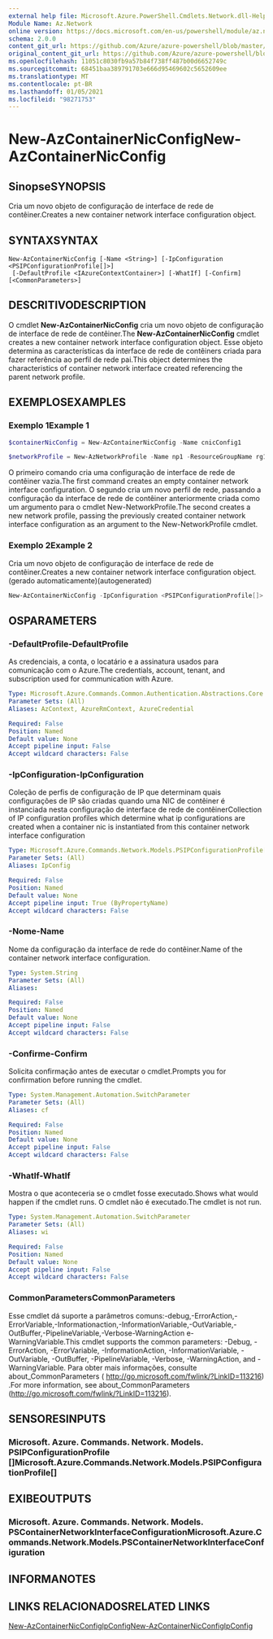 ```yaml
---
external help file: Microsoft.Azure.PowerShell.Cmdlets.Network.dll-Help.xml
Module Name: Az.Network
online version: https://docs.microsoft.com/en-us/powershell/module/az.network/new-AzContainerNicconfig
schema: 2.0.0
content_git_url: https://github.com/Azure/azure-powershell/blob/master/src/Network/Network/help/New-AzContainerNicConfig.md
original_content_git_url: https://github.com/Azure/azure-powershell/blob/master/src/Network/Network/help/New-AzContainerNicConfig.md
ms.openlocfilehash: 11051c8030fb9a57b84f738ff487b00d6652749c
ms.sourcegitcommit: 68451baa389791703e666d95469602c5652609ee
ms.translationtype: MT
ms.contentlocale: pt-BR
ms.lasthandoff: 01/05/2021
ms.locfileid: "98271753"
---
```

# <span data-ttu-id="d8c77-101">New-AzContainerNicConfig</span><span class="sxs-lookup"><span data-stu-id="d8c77-101">New-AzContainerNicConfig</span></span>

## <span data-ttu-id="d8c77-102">Sinopse</span><span class="sxs-lookup"><span data-stu-id="d8c77-102">SYNOPSIS</span></span>
<span data-ttu-id="d8c77-103">Cria um novo objeto de configuração de interface de rede de contêiner.</span><span class="sxs-lookup"><span data-stu-id="d8c77-103">Creates a new container network interface configuration object.</span></span>

## <span data-ttu-id="d8c77-104">SYNTAX</span><span class="sxs-lookup"><span data-stu-id="d8c77-104">SYNTAX</span></span>

```
New-AzContainerNicConfig [-Name <String>] [-IpConfiguration <PSIPConfigurationProfile[]>]
 [-DefaultProfile <IAzureContextContainer>] [-WhatIf] [-Confirm] [<CommonParameters>]
```

## <span data-ttu-id="d8c77-105">DESCRITIVO</span><span class="sxs-lookup"><span data-stu-id="d8c77-105">DESCRIPTION</span></span>
<span data-ttu-id="d8c77-106">O cmdlet **New-AzContainerNicConfig** cria um novo objeto de configuração de interface de rede de contêiner.</span><span class="sxs-lookup"><span data-stu-id="d8c77-106">The **New-AzContainerNicConfig** cmdlet creates a new container network interface configuration object.</span></span> <span data-ttu-id="d8c77-107">Esse objeto determina as características da interface de rede de contêiners criada para fazer referência ao perfil de rede pai.</span><span class="sxs-lookup"><span data-stu-id="d8c77-107">This object determines the characteristics of container network interface created referencing the parent network profile.</span></span>

## <span data-ttu-id="d8c77-108">EXEMPLOS</span><span class="sxs-lookup"><span data-stu-id="d8c77-108">EXAMPLES</span></span>

### <span data-ttu-id="d8c77-109">Exemplo 1</span><span class="sxs-lookup"><span data-stu-id="d8c77-109">Example 1</span></span>
```powershell
$containerNicConfig = New-AzContainerNicConfig -Name cnicConfig1

$networkProfile = New-AzNetworkProfile -Name np1 -ResourceGroupName rg1 -Location westus -ContainerNetworkInterfaceConfiguration $containerNicConfig
```

<span data-ttu-id="d8c77-110">O primeiro comando cria uma configuração de interface de rede de contêiner vazia.</span><span class="sxs-lookup"><span data-stu-id="d8c77-110">The first command creates an empty container network interface configuration.</span></span> <span data-ttu-id="d8c77-111">O segundo cria um novo perfil de rede, passando a configuração da interface de rede de contêiner anteriormente criada como um argumento para o cmdlet New-NetworkProfile.</span><span class="sxs-lookup"><span data-stu-id="d8c77-111">The second creates a new network profile, passing the previously created container network interface configuration as an argument to the New-NetworkProfile cmdlet.</span></span>

### <span data-ttu-id="d8c77-112">Exemplo 2</span><span class="sxs-lookup"><span data-stu-id="d8c77-112">Example 2</span></span>

<span data-ttu-id="d8c77-113">Cria um novo objeto de configuração de interface de rede de contêiner.</span><span class="sxs-lookup"><span data-stu-id="d8c77-113">Creates a new container network interface configuration object.</span></span> <span data-ttu-id="d8c77-114">(gerado automaticamente)</span><span class="sxs-lookup"><span data-stu-id="d8c77-114">(autogenerated)</span></span>

<!-- Aladdin Generated Example -->
```powershell
New-AzContainerNicConfig -IpConfiguration <PSIPConfigurationProfile[]> -Name cnic
```

## <span data-ttu-id="d8c77-115">OS</span><span class="sxs-lookup"><span data-stu-id="d8c77-115">PARAMETERS</span></span>

### <span data-ttu-id="d8c77-116">-DefaultProfile</span><span class="sxs-lookup"><span data-stu-id="d8c77-116">-DefaultProfile</span></span>
<span data-ttu-id="d8c77-117">As credenciais, a conta, o locatário e a assinatura usados para comunicação com o Azure.</span><span class="sxs-lookup"><span data-stu-id="d8c77-117">The credentials, account, tenant, and subscription used for communication with Azure.</span></span>

```yaml
Type: Microsoft.Azure.Commands.Common.Authentication.Abstractions.Core.IAzureContextContainer
Parameter Sets: (All)
Aliases: AzContext, AzureRmContext, AzureCredential

Required: False
Position: Named
Default value: None
Accept pipeline input: False
Accept wildcard characters: False
```

### <span data-ttu-id="d8c77-118">-IpConfiguration</span><span class="sxs-lookup"><span data-stu-id="d8c77-118">-IpConfiguration</span></span>
<span data-ttu-id="d8c77-119">Coleção de perfis de configuração de IP que determinam quais configurações de IP são criadas quando uma NIC de contêiner é instanciada nesta configuração de interface de rede de contêiner</span><span class="sxs-lookup"><span data-stu-id="d8c77-119">Collection of IP configuration profiles which determine what ip configurations are created when a container nic is instantiated from this container network interface configuration</span></span>

```yaml
Type: Microsoft.Azure.Commands.Network.Models.PSIPConfigurationProfile[]
Parameter Sets: (All)
Aliases: IpConfig

Required: False
Position: Named
Default value: None
Accept pipeline input: True (ByPropertyName)
Accept wildcard characters: False
```

### <span data-ttu-id="d8c77-120">-Nome</span><span class="sxs-lookup"><span data-stu-id="d8c77-120">-Name</span></span>
<span data-ttu-id="d8c77-121">Nome da configuração da interface de rede do contêiner.</span><span class="sxs-lookup"><span data-stu-id="d8c77-121">Name of the container network interface configuration.</span></span>

```yaml
Type: System.String
Parameter Sets: (All)
Aliases:

Required: False
Position: Named
Default value: None
Accept pipeline input: False
Accept wildcard characters: False
```

### <span data-ttu-id="d8c77-122">-Confirme</span><span class="sxs-lookup"><span data-stu-id="d8c77-122">-Confirm</span></span>
<span data-ttu-id="d8c77-123">Solicita confirmação antes de executar o cmdlet.</span><span class="sxs-lookup"><span data-stu-id="d8c77-123">Prompts you for confirmation before running the cmdlet.</span></span>

```yaml
Type: System.Management.Automation.SwitchParameter
Parameter Sets: (All)
Aliases: cf

Required: False
Position: Named
Default value: None
Accept pipeline input: False
Accept wildcard characters: False
```

### <span data-ttu-id="d8c77-124">-WhatIf</span><span class="sxs-lookup"><span data-stu-id="d8c77-124">-WhatIf</span></span>
<span data-ttu-id="d8c77-125">Mostra o que aconteceria se o cmdlet fosse executado.</span><span class="sxs-lookup"><span data-stu-id="d8c77-125">Shows what would happen if the cmdlet runs.</span></span>
<span data-ttu-id="d8c77-126">O cmdlet não é executado.</span><span class="sxs-lookup"><span data-stu-id="d8c77-126">The cmdlet is not run.</span></span>

```yaml
Type: System.Management.Automation.SwitchParameter
Parameter Sets: (All)
Aliases: wi

Required: False
Position: Named
Default value: None
Accept pipeline input: False
Accept wildcard characters: False
```

### <span data-ttu-id="d8c77-127">CommonParameters</span><span class="sxs-lookup"><span data-stu-id="d8c77-127">CommonParameters</span></span>
<span data-ttu-id="d8c77-128">Esse cmdlet dá suporte a parâmetros comuns:-debug,-ErrorAction,-ErrorVariable,-Informationaction,-InformationVariable,-OutVariable,-OutBuffer,-PipelineVariable,-Verbose-WarningAction e-WarningVariable.</span><span class="sxs-lookup"><span data-stu-id="d8c77-128">This cmdlet supports the common parameters: -Debug, -ErrorAction, -ErrorVariable, -InformationAction, -InformationVariable, -OutVariable, -OutBuffer, -PipelineVariable, -Verbose, -WarningAction, and -WarningVariable.</span></span> <span data-ttu-id="d8c77-129">Para obter mais informações, consulte about_CommonParameters ( http://go.microsoft.com/fwlink/?LinkID=113216) .</span><span class="sxs-lookup"><span data-stu-id="d8c77-129">For more information, see about_CommonParameters (http://go.microsoft.com/fwlink/?LinkID=113216).</span></span>

## <span data-ttu-id="d8c77-130">SENSORES</span><span class="sxs-lookup"><span data-stu-id="d8c77-130">INPUTS</span></span>

### <span data-ttu-id="d8c77-131">Microsoft. Azure. Commands. Network. Models. PSIPConfigurationProfile []</span><span class="sxs-lookup"><span data-stu-id="d8c77-131">Microsoft.Azure.Commands.Network.Models.PSIPConfigurationProfile[]</span></span>

## <span data-ttu-id="d8c77-132">EXIBE</span><span class="sxs-lookup"><span data-stu-id="d8c77-132">OUTPUTS</span></span>

### <span data-ttu-id="d8c77-133">Microsoft. Azure. Commands. Network. Models. PSContainerNetworkInterfaceConfiguration</span><span class="sxs-lookup"><span data-stu-id="d8c77-133">Microsoft.Azure.Commands.Network.Models.PSContainerNetworkInterfaceConfiguration</span></span>

## <span data-ttu-id="d8c77-134">INFORMA</span><span class="sxs-lookup"><span data-stu-id="d8c77-134">NOTES</span></span>

## <span data-ttu-id="d8c77-135">LINKS RELACIONADOS</span><span class="sxs-lookup"><span data-stu-id="d8c77-135">RELATED LINKS</span></span>

[<span data-ttu-id="d8c77-136">New-AzContainerNicConfigIpConfig</span><span class="sxs-lookup"><span data-stu-id="d8c77-136">New-AzContainerNicConfigIpConfig</span></span>](./New-AzContainerNicConfigIpConfig.md)
